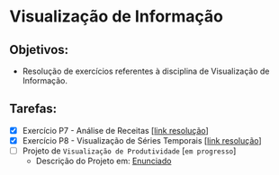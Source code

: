 # Visualização de Informação

## Objetivos:

- Resolução de exercícios referentes à disciplina de Visualização de Informação.

## Tarefas:

- [x] Exercício P7 - Análise de Receitas [[link resolução](https://github.com/tgvp/Visualizacao_Informacao/blob/main/src/ex_p7_representacao_simples.ipynb)]
- [x] Exercício P8 - Visualização de Séries Temporais [[link resolução](https://github.com/tgvp/Visualizacao_Informacao/blob/main/src/ex_p8_vis_serie_temporal.ipynb)]
- [ ] Projeto de `Visualização de Produtividade` [`em progresso`]
  - Descrição do Projeto em: [Enunciado](https://github.com/tgvp/Visualizacao_Informacao/blob/main/Vis_Produtividade.md)


